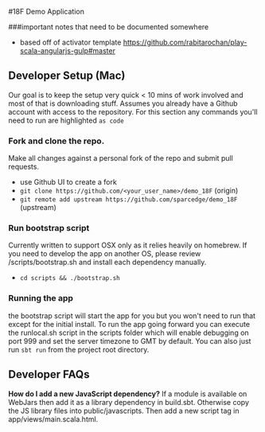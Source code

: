 #18F Demo Application

###important notes that need to be documented somewhere
* based off of activator template https://github.com/rabitarochan/play-scala-angularjs-gulp#master

## Developer Setup (Mac)
Our goal is to keep the setup very quick < 10 mins of work involved and most of
that is downloading stuff. Assumes you already have a Github account with access
to the repository. For this section any commands you'll need to run are highlighted
```as code```

### Fork and clone the repo.
Make all changes against a personal fork of the repo and submit pull requests.

* use Github UI to create a fork
* ```git clone https://github.com/<your_user_name>/demo_18F``` (origin)
* ```git remote add upstream https://github.com/sparcedge/demo_18F``` (upstream)

### Run bootstrap script
Currently written to support OSX only as it relies heavily on homebrew. If you
need to develop the app on another OS, please review /scripts/bootstrap.sh and
install each dependency manually.

* ```cd scripts && ./bootstrap.sh```

### Running the app
the bootstrap script will start the app for you but you won't need to run that
except for the initial install. To run the app going forward you can execute the
runlocal.sh script in the scripts folder which will enable debugging on port 999
and set the server timezone to GMT by default. You can also just run ```sbt run```
from the project root directory.


## Developer FAQs
__How do I add a new JavaScript dependency?__
If a module is available on WebJars then add it as a library dependency in build.sbt.
Otherwise copy the JS library files into public/javascripts. Then add a new script
tag in app/views/main.scala.html.